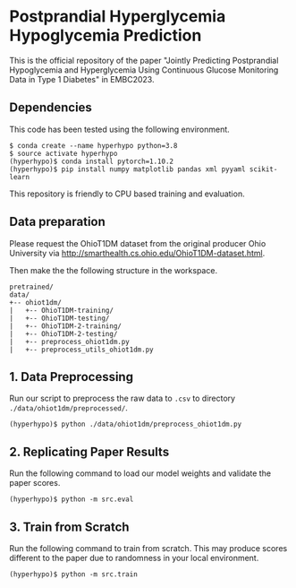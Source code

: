 # Postprandial Hyperglycemia Hypoglycemia Prediction
This is the official repository of the paper "Jointly Predicting Postprandial Hypoglycemia and Hyperglycemia Using Continuous Glucose Monitoring Data in Type 1 Diabetes" in EMBC2023.

## Dependencies
This code has been tested using the following environment. 
```
$ conda create --name hyperhypo python=3.8
$ source activate hyperhypo
(hyperhypo)$ conda install pytorch=1.10.2
(hyperhypo)$ pip install numpy matplotlib pandas xml pyyaml scikit-learn
```
This repository is friendly to CPU based training and evaluation.

## Data preparation
Please request the OhioT1DM dataset from the original producer Ohio University via http://smarthealth.cs.ohio.edu/OhioT1DM-dataset.html.

Then make the the following structure in the workspace.
```
pretrained/
data/                         
+-- ohiot1dm/                           
|   +-- OhioT1DM-training/
|   +-- OhioT1DM-testing/
|   +-- OhioT1DM-2-training/
|   +-- OhioT1DM-2-testing/
|   +-- preprocess_ohiot1dm.py
|   +-- preprocess_utils_ohiot1dm.py
```

## 1. Data Preprocessing
Run our script to preprocess the raw data to `.csv` to directory `./data/ohiot1dm/preprocessed/`.
```
(hyperhypo)$ python ./data/ohiot1dm/preprocess_ohiot1dm.py
```
## 2. Replicating Paper Results
Run the following command to load our model weights and validate the paper scores.
```
(hyperhypo)$ python -m src.eval
```

## 3. Train from Scratch
Run the following command to train from scratch. This may produce scores different to the paper due to randomness in your local environment.
```
(hyperhypo)$ python -m src.train
```
